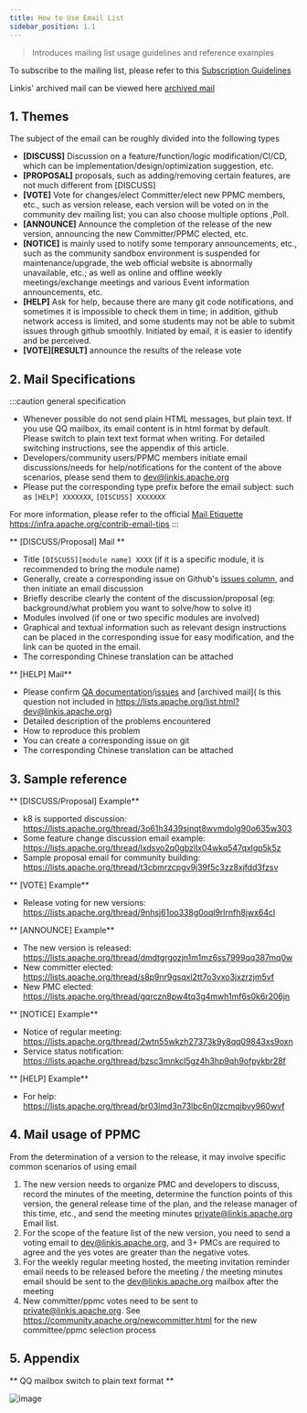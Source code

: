 ```yaml
---
title: How to Use Email List
sidebar_position: 1.1
---
```


> Introduces mailing list usage guidelines and reference examples

To subscribe to the mailing list, please refer to this [Subscription Guidelines](how-to-subscribe.md)

Linkis' archived mail can be viewed here [archived mail](https://lists.apache.org/list.html?dev@linkis.apache.org)

## 1. Themes
The subject of the email can be roughly divided into the following types
- **\[DISCUSS]** Discussion on a feature/function/logic modification/CI/CD, which can be implementation/design/optimization suggestion, etc.
- **\[PROPOSAL]** proposals, such as adding/removing certain features, are not much different from \[DISCUSS]
- **\[VOTE]** Vote for changes/elect Committer/elect new PPMC members, etc., such as version release, each version will be voted on in the community dev mailing list; you can also choose multiple options ,Poll.
- **\[ANNOUNCE]** Announce the completion of the release of the new version, announcing the new Committer/PPMC elected, etc.
- **\[NOTICE]** is mainly used to notify some temporary announcements, etc., such as the community sandbox environment is suspended for maintenance/upgrade, the web official website is abnormally unavailable, etc.; as well as online and offline weekly meetings/exchange meetings and various Event information announcements, etc.
- **\[HELP]** Ask for help, because there are many git code notifications, and sometimes it is impossible to check them in time; in addition, github network access is limited, and some students may not be able to submit issues through github smoothly. Initiated by email, it is easier to identify and be perceived.
- **\[VOTE]\[RESULT]** announce the results of the release vote



## 2. Mail Specifications
:::caution general specification
- Whenever possible do not send plain HTML messages, but plain text. If you use QQ mailbox, its email content is in html format by default. Please switch to plain text text format when writing. For detailed switching instructions, see the appendix of this article.
- Developers/community users/PPMC members initiate email discussions/needs for help/notifications for the content of the above scenarios, please send them to dev@linkis.apache.org
- Please put the corresponding type prefix before the email subject: such as `[HELP] XXXXXXX`, `[DISCUSS] XXXXXXX`

For more information, please refer to the official [Mail Etiquette](https://infra.apache.org/contrib-email-tips) https://infra.apache.org/contrib-email-tips
:::

** \[DISCUSS/Proposal] Mail **

- Title `[DISCUSS][module name] XXXX` (if it is a specific module, it is recommended to bring the module name)
- Generally, create a corresponding issue on Github's [issues column](https://github.com/apache/incubator-linkis/issues), and then initiate an email discussion
- Briefly describe clearly the content of the discussion/proposal (eg: background/what problem you want to solve/how to solve it)
- Modules involved (if one or two specific modules are involved)
- Graphical and textual information such as relevant design instructions can be placed in the corresponding issue for easy modification, and the link can be quoted in the email.
- The corresponding Chinese translation can be attached

** \[HELP] Mail**
- Please confirm [QA documentation](https://docs.qq.com/doc/DSGZhdnpMV3lTUUxq)/[issues](https://github.com/apache/incubator-linkis/issues) and [archived mail]( Is this question not included in https://lists.apache.org/list.html?dev@linkis.apache.org)
- Detailed description of the problems encountered
- How to reproduce this problem
- You can create a corresponding issue on git
- The corresponding Chinese translation can be attached

## 3. Sample reference

** \[DISCUSS/Proposal] Example**
- k8 is supported discussion: https://lists.apache.org/thread/3o61h3439sjnqt8wvmdolg90o635w303
- Some feature change discussion email example: https://lists.apache.org/thread/lxdsvo2q0gbzllx04wkq547qxlgp5k5z
- Sample proposal email for community building: https://lists.apache.org/thread/t3cbmrzcpgv9j39f5c3zz8xjfdd3fzsv

** \[VOTE] Example**
- Release voting for new versions: https://lists.apache.org/thread/9nhsj61oo338g0oql9rlrnfh8jwx64cl

** \[ANNOUNCE] Example**

- The new version is released: https://lists.apache.org/thread/dmdtgrgozjn1m1mz6ss7999qq387mq0w
- New committer elected: https://lists.apache.org/thread/s8p9nr9gsqxl2tt7o3vxo3jxzrzjm5vf
- New PMC elected: https://lists.apache.org/thread/gqrczn8pw4tq3g4mwh1mf6s0k6r206jn

** \[NOTICE] Example**

- Notice of regular meeting: https://lists.apache.org/thread/2wtn55wkzh27373k9y8qq09843xs9oxn
- Service status notification: https://lists.apache.org/thread/bzsc3mnkcl5gz4h3hp9qh9ofpykbr28f


** \[HELP] Example**
- For help: https://lists.apache.org/thread/br03lmd3n73lbc6n0lzcmqjbvy960wvf

## 4. Mail usage of PPMC

From the determination of a version to the release, it may involve specific common scenarios of using email
1. The new version needs to organize PMC and developers to discuss, record the minutes of the meeting, determine the function points of this version, the general release time of the plan, and the release manager of this time, etc., and send the meeting minutes private@linkis.apache.org Email list.
2. For the scope of the feature list of the new version, you need to send a voting email to dev@linkis.apache.org, and 3+ PMCs are required to agree and the yes votes are greater than the negative votes.
3. For the weekly regular meeting hosted, the meeting invitation reminder email needs to be released before the meeting / the meeting minutes email should be sent to the dev@linkis.apache.org mailbox after the meeting
4. New committer/ppmc votes need to be sent to private@linkis.apache.org. See https://community.apache.org/newcommitter.html for the new committee/ppmc selection process


## 5. Appendix
** QQ mailbox switch to plain text format **

![image](https://user-images.githubusercontent.com/11496700/149449779-d0116bb1-de9e-4cc4-98fb-af3327b15c09.png)